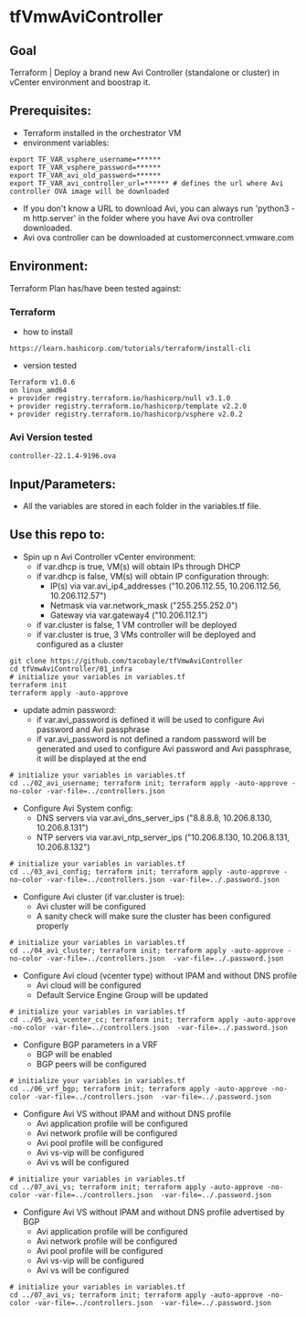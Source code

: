 # tfVmwAviController

## Goal
Terraform | Deploy a brand new Avi Controller (standalone or cluster) in vCenter environment and boostrap it.

## Prerequisites:
- Terraform installed in the orchestrator VM
- environment variables:
```
export TF_VAR_vsphere_username=******
export TF_VAR_vsphere_password=******
export TF_VAR_avi_old_password=******
export TF_VAR_avi_controller_url=****** # defines the url where Avi controller OVA image will be downloaded
```
- If you don't know a URL to download Avi, you can always run 'python3 -m http.server' in the folder where you have Avi ova controller downloaded.
- Avi ova controller can be downloaded at customerconnect.vmware.com


## Environment:

Terraform Plan has/have been tested against:

### Terraform

- how to install
```
https://learn.hashicorp.com/tutorials/terraform/install-cli
```

- version tested
```shell
Terraform v1.0.6
on linux_amd64
+ provider registry.terraform.io/hashicorp/null v3.1.0
+ provider registry.terraform.io/hashicorp/template v2.2.0
+ provider registry.terraform.io/hashicorp/vsphere v2.0.2
```

### Avi Version tested

```
controller-22.1.4-9196.ova
```

## Input/Parameters:
- All the variables are stored in each folder in the variables.tf file.

## Use this repo to:
- Spin up n Avi Controller vCenter environment:
  - if var.dhcp is true, VM(s) will obtain IPs through DHCP
  - if var.dhcp is false, VM(s) will obtain IP configuration through:
    - IP(s) via var.avi_ip4_addresses ("10.206.112.55, 10.206.112.56, 10.206.112.57")
    - Netmask via var.network_mask ("255.255.252.0")
    - Gateway via var.gateway4 ("10.206.112.1") 
  - if var.cluster is false, 1 VM controller will be deployed
  - if var.cluster is true, 3 VMs controller will be deployed and configured as a cluster
```shell
git clone https://github.com/tacobayle/tfVmwAviController
cd tfVmwAviController/01_infra
# initialize your variables in variables.tf
terraform init
terraform apply -auto-approve
```
- update admin password:
  - if var.avi_password is defined it will be used to configure Avi password and Avi passphrase
  - if var.avi_password is not defined a random password will be generated and used to configure Avi password and Avi passphrase, it will be displayed at the end
```shell
# initialize your variables in variables.tf
cd ../02_avi_username; terraform init; terraform apply -auto-approve -no-color -var-file=../controllers.json
```  
- Configure Avi System config:
  - DNS servers via var.avi_dns_server_ips ("8.8.8.8, 10.206.8.130, 10.206.8.131")
  - NTP servers via var.avi_ntp_server_ips ("10.206.8.130, 10.206.8.131, 10.206.8.132")
```shell  
# initialize your variables in variables.tf
cd ../03_avi_config; terraform init; terraform apply -auto-approve -no-color -var-file=../controllers.json -var-file=../.password.json  
```
- Configure Avi cluster (if var.cluster is true):
  - Avi cluster will be configured
  - A sanity check will make sure the cluster has been configured properly  
```shell
# initialize your variables in variables.tf
cd ../04_avi_cluster; terraform init; terraform apply -auto-approve -no-color -var-file=../controllers.json  -var-file=../.password.json
```
- Configure Avi cloud  (vcenter type) without IPAM and without DNS profile
  - Avi cloud will be configured
  - Default Service Engine Group will be updated
```shell
# initialize your variables in variables.tf
cd ../05_avi_vcenter_cc; terraform init; terraform apply -auto-approve -no-color -var-file=../controllers.json  -var-file=../.password.json
```
- Configure BGP parameters in a VRF
  - BGP will be enabled
  - BGP peers will be configured
```shell
# initialize your variables in variables.tf
cd ../06_vrf_bgp; terraform init; terraform apply -auto-approve -no-color -var-file=../controllers.json  -var-file=../.password.json
```
- Configure Avi VS without IPAM and without DNS profile
  - Avi application profile will be configured
  - Avi network profile will be configured
  - Avi pool profile will be configured
  - Avi vs-vip will be configured
  - Avi vs will be configured
```shell
# initialize your variables in variables.tf
cd ../07_avi_vs; terraform init; terraform apply -auto-approve -no-color -var-file=../controllers.json  -var-file=../.password.json
```
- Configure Avi VS without IPAM and without DNS profile advertised by BGP
  - Avi application profile will be configured
  - Avi network profile will be configured
  - Avi pool profile will be configured
  - Avi vs-vip will be configured
  - Avi vs will be configured
```shell
# initialize your variables in variables.tf
cd ../07_avi_vs; terraform init; terraform apply -auto-approve -no-color -var-file=../controllers.json  -var-file=../.password.json
```